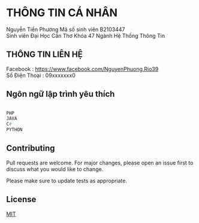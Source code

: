 # THÔNG TIN CÁ NHÂN
Nguyễn Tiền Phương
Mã số sinh viên B2103447 <br/>
Sinh viên Đại Học Cần Thơ Khóa 47
Ngành Hệ Thống Thông Tin

## THÔNG TIN LIÊN HỆ
Facebook : https://www.facebook.com/NguyenPhuong.Rio39 <br/>
Số Điện Thoại : 09xxxxxxx0



## Ngôn ngữ lập trình yêu thích 

```python

PHP
JAVA
C#
PYTHON

```

## Contributing

Pull requests are welcome. For major changes, please open an issue first
to discuss what you would like to change.

Please make sure to update tests as appropriate.

## License

[MIT](https://choosealicense.com/licenses/mit/)
